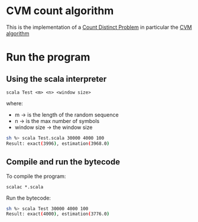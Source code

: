 # CVM count algorithm

This is the implementation of a [Count Distinct Problem](https://en.wikipedia.org/wiki/Count-distinct_problem)
in particular the [CVM algorithm](https://en.wikipedia.org/wiki/Count-distinct_problem#CVM_Algorithm)

# Run the program

## Using the scala interpreter

`scala Test <m> <n> <window size>`

where:
* m -> is the length of the random sequence
* n -> is the max number of symbols
* window size -> the window size

```bash
sh %> scala Test.scala 30000 4000 100
Result: exact(3996), estimation(3968.0)
```

## Compile and run the bytecode

To compile the program:

`scalac *.scala`

Run the bytecode:

```bash
sh %> scala Test 30000 4000 100
Result: exact(4000), estimation(3776.0)
```
